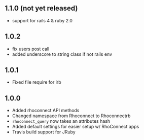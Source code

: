 ## 1.1.0 (not yet released)
* support for rails 4 & ruby 2.0

## 1.0.2
* fix users post call
* added underscore to string class if not rails env

## 1.0.1
* Fixed file require for irb

## 1.0.0
* Added rhoconnect API methods
* Changed namespace from Rhoconnect to Rhoconnectrb
* `rhoconnect_query` now takes an attributes hash
* Added default settings for easier setup w/ RhoConnect apps
* Travis build support for JRuby
